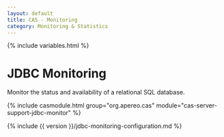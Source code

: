 ```yaml
---
layout: default
title: CAS - Monitoring
category: Monitoring & Statistics
---
```


{% include variables.html %}

# JDBC Monitoring

Monitor the status and availability of a relational SQL database.

{% include casmodule.html group="org.apereo.cas" module="cas-server-support-jdbc-monitor" %}

{% include {{ version }}/jdbc-monitoring-configuration.md %}


